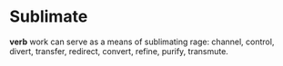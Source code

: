 # Sublimate

__verb__work can serve as a means of sublimating rage: channel, control, divert, transfer, redirect, convert, refine, purify, transmute.